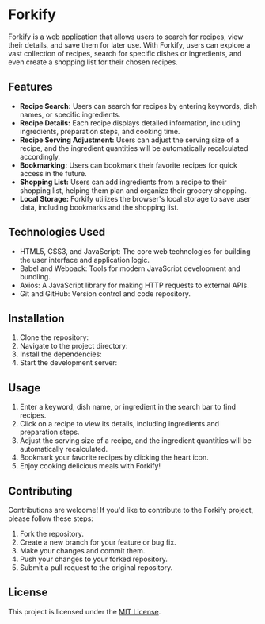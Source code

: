 # Forkify

Forkify is a web application that allows users to search for recipes, view their details, and save them for later use. With Forkify, users can explore a vast collection of recipes, search for specific dishes or ingredients, and even create a shopping list for their chosen recipes.

## Features

- **Recipe Search:** Users can search for recipes by entering keywords, dish names, or specific ingredients.
- **Recipe Details:** Each recipe displays detailed information, including ingredients, preparation steps, and cooking time.
- **Recipe Serving Adjustment:** Users can adjust the serving size of a recipe, and the ingredient quantities will be automatically recalculated accordingly.
- **Bookmarking:** Users can bookmark their favorite recipes for quick access in the future.
- **Shopping List:** Users can add ingredients from a recipe to their shopping list, helping them plan and organize their grocery shopping.
- **Local Storage:** Forkify utilizes the browser's local storage to save user data, including bookmarks and the shopping list.

## Technologies Used

- HTML5, CSS3, and JavaScript: The core web technologies for building the user interface and application logic.
- Babel and Webpack: Tools for modern JavaScript development and bundling.
- Axios: A JavaScript library for making HTTP requests to external APIs.
- Git and GitHub: Version control and code repository.

## Installation

1. Clone the repository:
2. Navigate to the project directory:
3. Install the dependencies:
4. Start the development server:


## Usage

1. Enter a keyword, dish name, or ingredient in the search bar to find recipes.
2. Click on a recipe to view its details, including ingredients and preparation steps.
3. Adjust the serving size of a recipe, and the ingredient quantities will be automatically recalculated.
4. Bookmark your favorite recipes by clicking the heart icon.
5. Enjoy cooking delicious meals with Forkify!

## Contributing

Contributions are welcome! If you'd like to contribute to the Forkify project, please follow these steps:

1. Fork the repository.
2. Create a new branch for your feature or bug fix.
3. Make your changes and commit them.
4. Push your changes to your forked repository.
5. Submit a pull request to the original repository.

## License

This project is licensed under the [MIT License](https://github.com/morrcarry/Forkify/blob/main/LICENSE).







